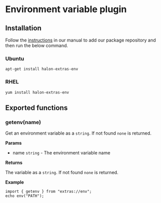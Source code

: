 # Environment variable plugin

## Installation

Follow the [instructions](https://docs.halon.io/manual/comp_install.html#installation) in our manual to add our package repository and then run the below command.

### Ubuntu

```
apt-get install halon-extras-env
```

### RHEL

```
yum install halon-extras-env
```

## Exported functions

### getenv(name)

Get an environment variable as a `string`. If not found `none` is returned.

**Params**

- name `string` - The environment variable name

**Returns**

The variable as a `string`. If not found `none` is returned.

**Example**

```
import { getenv } from "extras://env";
echo env("PATH");
```